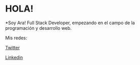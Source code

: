 # HOLA! 

*Soy Ara! Full Stack Developer, empezando en el campo de la programación y desarrollo web.

Mis redes:

[Twitter](https://twitter.com/aryGHz "Twitter")


[Linkedin](http://www.linkedin.com/in/aragonzalezh "Linkedin")
